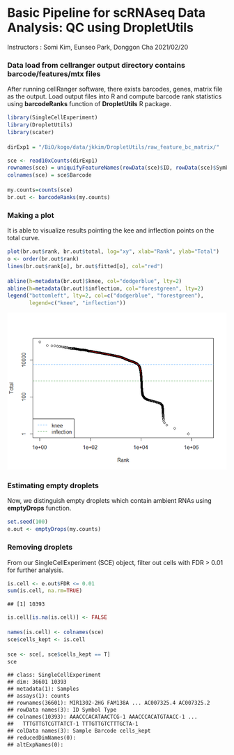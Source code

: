 Basic Pipeline for scRNAseq Data Analysis: QC using DropletUtils
================
Instructors : Somi Kim, Eunseo Park, Donggon Cha
2021/02/20

### Data load from cellranger output directory contains barcode/features/mtx files

After running cellRanger software, there exists barcodes, genes, matrix file as the output. Load output files into R and compute barcode rank statistics using **barcodeRanks** function of **DropletUtils** R package.

``` r
library(SingleCellExperiment)
library(DropletUtils)
library(scater)

dirExp1 = "/BiO/kogo/data/jkkim/DropletUtils/raw_feature_bc_matrix/"
```

``` r
sce <- read10xCounts(dirExp1)
rownames(sce) = uniquifyFeatureNames(rowData(sce)$ID, rowData(sce)$Symbol)
colnames(sce) = sce$Barcode

my.counts=counts(sce)
br.out <- barcodeRanks(my.counts)
```

### Making a plot

It is able to visualize results pointing the kee and inflection points on the total curve.

``` r
plot(br.out$rank, br.out$total, log="xy", xlab="Rank", ylab="Total")
o <- order(br.out$rank)
lines(br.out$rank[o], br.out$fitted[o], col="red")

abline(h=metadata(br.out)$knee, col="dodgerblue", lty=2)
abline(h=metadata(br.out)$inflection, col="forestgreen", lty=2)
legend("bottomleft", lty=2, col=c("dodgerblue", "forestgreen"), 
       legend=c("knee", "inflection"))
```

![](1.QC_DropletUtils_files/figure-markdown_github/unnamed-chunk-4-1.png)

### Estimating empty droplets

Now, we distinguish empty droplets which contain ambient RNAs using **emptyDrops** function.

``` r
set.seed(100)
e.out <- emptyDrops(my.counts)
```

### Removing droplets

From our SingleCellExperiment (SCE) object, filter out cells with FDR &gt; 0.01 for further analysis.

``` r
is.cell <- e.out$FDR <= 0.01
sum(is.cell, na.rm=TRUE)
```

    ## [1] 10393

``` r
is.cell[is.na(is.cell)] <- FALSE

names(is.cell) <- colnames(sce)
sce$cells_kept <- is.cell

sce <- sce[, sce$cells_kept == T]
sce
```

    ## class: SingleCellExperiment 
    ## dim: 36601 10393 
    ## metadata(1): Samples
    ## assays(1): counts
    ## rownames(36601): MIR1302-2HG FAM138A ... AC007325.4 AC007325.2
    ## rowData names(3): ID Symbol Type
    ## colnames(10393): AAACCCACATAACTCG-1 AAACCCACATGTAACC-1 ...
    ##   TTTGTTGTCGTTATCT-1 TTTGTTGTCTTTGCTA-1
    ## colData names(3): Sample Barcode cells_kept
    ## reducedDimNames(0):
    ## altExpNames(0):
